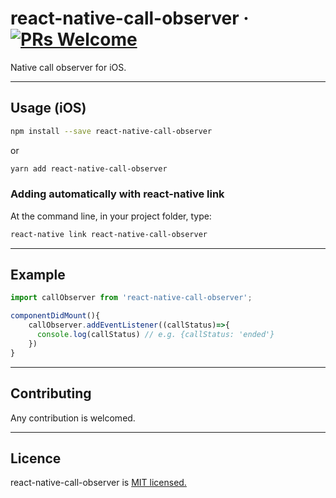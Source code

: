# react-native-call-observer &middot; [![PRs Welcome](https://img.shields.io/badge/PRs-welcome-brightgreen.svg)](README.md#Contributing)

Native call observer for iOS.

---

## Usage (iOS)

```bash
npm install --save react-native-call-observer
```

or 


```bash
yarn add react-native-call-observer 
```

### Adding automatically with react-native link

At the command line, in your project folder, type:

```bash
react-native link react-native-call-observer
```

---

## Example

```js
import callObserver from 'react-native-call-observer';

componentDidMount(){
    callObserver.addEventListener((callStatus)=>{
      console.log(callStatus) // e.g. {callStatus: 'ended'}
    })
}
```

---

## Contributing

Any contribution is welcomed.

---

## Licence

react-native-call-observer is [MIT licensed.](https://github.com/liamse/react-native-call-observer/blob/master/LICENSE)
